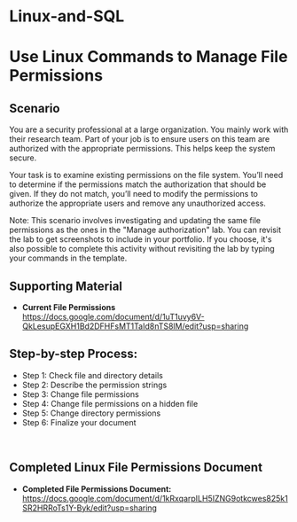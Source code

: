 # Linux-and-SQL

<h1>Use Linux Commands to Manage File Permissions</h1>

<h2>Scenario</h2>
You are a security professional at a large organization. You mainly work with their research team. Part of your job is to ensure users on this team are authorized with the appropriate permissions. This helps keep the system secure. 

Your task is to examine existing permissions on the file system. You’ll need to determine if the permissions match the authorization that should be given. If they do not match, you’ll need to modify the permissions to authorize the appropriate users and remove any unauthorized access.

Note: This scenario involves investigating and updating the same file permissions as the ones in the 
"Manage authorization" lab.  You can revisit the lab to get screenshots to include in your portfolio. If you choose, it's also possible to complete this activity without revisiting the lab by typing your commands in the template.

<h2>Supporting Material</h2>

- <b>**Current File Permissions**</b>
  https://docs.google.com/document/d/1uT1uvy6V-QkLesupEGXH1Bd2DFHFsMT1TaId8nTS8lM/edit?usp=sharing

<h2>Step-by-step Process:</h2>

- Step 1: Check file and directory details
- Step 2: Describe the permission strings
- Step 3: Change file permissions
- Step 4: Change file permissions on a hidden file
- Step 5: Change directory permissions
- Step 6: Finalize your document
  
<br />

<h2>Completed Linux File Permissions Document</h2>

- <b>**Completed File Permissions Document:**</b> https://docs.google.com/document/d/1kRxqarpILH5IZNG9otkcwes825k1SR2HRRoTs1Y-Byk/edit?usp=sharing

